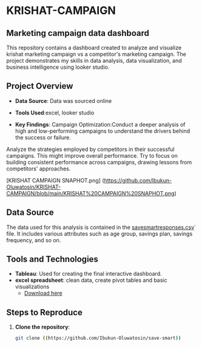 # KRISHAT-CAMPAIGN

## Marketing campaign data dashboard

This repository contains a dashboard created to analyze and visualize krishat marketing campaign vs a competitor's marketing campaign. The project demonstrates my skills in data analysis, data visualization, and business intelligence using looker studio.

## Project Overview

- **Data Source**: Data was sourced online
- **Tools Used**:excel, looker studio
  
- **Key Findings**:
Campaign Optimization:Conduct a deeper analysis of high and low-performing campaigns to understand the drivers behind the success or failure.

Analyze the strategies employed by competitors in their successful campaigns. This might improve overall performance. Try to focus on building consistent performance across campaigns, drawing lessons from competitors' approaches.

[KRISHAT CAMPAIGN SNAPHOT.png] (https://github.com/Ibukun-Oluwatosin/KRISHAT-CAMPAIGN/blob/main/KRISHAT%20CAMPAIGN%20SNAPHOT.png)

## Data Source

The data used for this analysis is contained in the [savesmartresponses.csv](https://github.com/Ibukun-Oluwatosin/save-smart/blob/main/Save%20Smart%20(Responses).xlsx)` file. It includes various attributes such as age group, savings plan, savings frequency, and so on.

## Tools and Technologies
- **Tableau**: Used for creating the final interactive dashboard.
- **excel spreadsheet**: clean data, create pivot tables and basic visualizations
    - [Download here](https://microsoft.com)

## Steps to Reproduce

1. **Clone the repository**:
   ```sh
   git clone ((https://github.com/Ibukun-Oluwatosin/save-smart))

